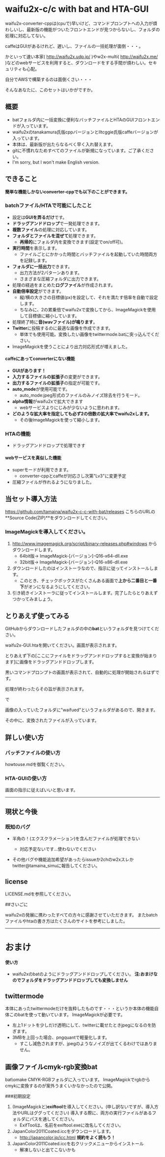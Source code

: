 # waifu2x-c/c with bat and HTA-GUI

waifu2x-converter-cppは(cpuで)早いけど、コマンドプロンプトへの入力が煩わしいし、最新版の機能がついたフロントエンドが見つからないし、フォルダの処理に対応してない。

caffeはGUIがあるけれど、遅いし、ファイルの一括処理が面倒・・・。

かといって速い本家( http://waifu2x.udp.jp/ )やw2x-multi( http://waifu2x.me/ )などのwebサービスを利用すると、ダウンロードをする手間が煩わしい。セキュリティも心配。

自分でAWSで構築するのは面倒くさい・・・

そんなあなたに、このセットはいかがですか。

## 概要

- batフォルダ内に一括変換に便利なバッチファイルとHTAのGUIフロントエンドが入っています。
- waifu2xのtanakamura氏版cppバージョンとlltcggie氏版caffeバージョンが入っています。
- 本体は、最新版が出たらなるべく早く入れ替えます。
- gitに不慣れなためすべてのファイルが新規になっています。ご了承ください。
- I'm sorry, but I won't make English version.

## できること

**簡単な機能しかないconverter-cppでも以下のことができます。**

### batchファイル/HTAで可能にしたこと

- 設定は**GUIを弄るだけ**です。
- **ドラッグアンドドロップ**で一発処理できます。
- **複数ファイル**の処理に対応しています。
- **フォルダとファイルを混ぜて**処理できます。
    - **再帰的**にフォルダ内を変換できます(設定でon/off可)。
- **実行時間**を表示します。
    - ファイルごとにかかった時間とバッチファイルを起動していた時間両方を記録します。
- **フォルダに一括出力**できます。
    - 出力方法が2パターンあります。
    - さまざまな圧縮フォルダに出力できます。
- 処理の経過をまとめた**ログファイル**が作成されます。
- **自動倍率設定**ができます。
    - 縦/横の大きさの目標値(px)を設定して、それを満たす倍率を自動で設定します。
    - ちなみに、2の累乗倍でwaifu2xで変換してから、ImageMagickを使用して目標値に縮小しています。
- 処理終了時に**音(wavファイル)が鳴ります**。
- **Twitter**に投稿するのに最適な画像を作成できます。
    - 単体でも使用可能。変換したい画像をtwittermode.batに突っ込んでください。
- ImageMagickを使うことにより出力対応形式が増えました。

#### caffeにあってconverterにない機能
- **GUIがあります！**
- **入力するファイルの拡張子**の変更ができます。
- **出力するファイルの拡張子**の指定が可能です。
- **auto_mode**が使用可能です。
    - auto_mode:jpeg形式のファイルのみノイズ除去を行うモード。
- **alpha情報**がwaifu2xで拡大できます
    - webサービスよりにじみが少ないように思われます。
- **どのような拡大率を指定しても必ず2の倍数の拡大率でwaifu2xします。**
    - その後ImageMagickを使って縮小します。

### HTAの機能
- ドラッグアンドドロップで処理できす

#### webサービスを真似した機能
- superモードが利用できます。
    - converter-cppとcaffeが対応さし次第"Lv3"に変更予定
- 圧縮ファイルが作れるようになりました。

## 当セット導入方法
https://github.com/tamaina/waifu2x-c-c-with-bat/releases
こちらのURLの**Source Code(ZIP)**をダウンロードしてください。

### ImageMagickを導入してください。

1. http://www.imagemagick.org/script/binary-releases.php#windows からダウンロードします。
    - 64bit版→ ImageMagick-[バージョン]-Q16-x64-dll.exe
    - 32bit版→ ImageMagick-[バージョン]-Q16-x86-dll.exe
2. ダウンロードしたのはインストーラなので、指示に従ってインストールします。
    - このとき、チェックボックスがたくさんある画面で**上から二番目と一番下**がオンになるようにしてください。
3. 引き続きインストーラに従ってインストールします。完了したらとりあえずつかってみましょう。

## とりあえず使ってみる
GitHubからダウンロードしたフォルダの中の**bat**というフォルダを見つけてください。

waifu2x-GUI.htaを開いてください。画面が表示されます。

とりあえず下の[ここにファイルをドラッグアンドドロップすると変換が始まります]に画像をドラッグアンドドロップします。

黒いコマンドプロンプトの画面が表示されて、自動的に処理が開始されるはずです。

処理が終わったらその旨が表示されます。

で

画像の入っていたフォルダに"waifued"というフォルダがあるので、開きます。

その中に、変換されたファイルが入っています。

## 詳しい使い方
### バッチファイルの使い方
howtouse.mdを御覧ください。

### HTA-GUIの使い方
画面の指示に従えばいいと思います。

----

## 現状と今後
### 既知のバグ
- 半角の！(エクスクラメーション)を含んだファイルが処理できない
  - 対応予定ないです...使わないでください

- その他バグや機能追加希望があったらissueか2chのw2xスレかtwitter@tamaina_simuに報告してください。

## license
LICENSE.mdを参照してください。
    
##さいごに

waifu2xの発展に携わったすべての方々に感謝させていただきます。
またbatchファイルやhtaの書き方はたくさんのサイトを参考にしました。

----

# おまけ

#### 使い方
- waifu2xのbatのようにドラッグアンドドロップしてください。
**注:おまけなのでフォルダをドラッグアンドドロップしても変換しません**

## twittermode

本体にあったtwittermodeだけを抜粋したものです・・・というか本体の機能自体このbatを使って動いています。
ImageMagickが必要です。

- 左上1ドットを少しだけ透明にして、twitterに載せたときjpegになるのを防ぎます。
- 3MBを上回った場合、pngquantで軽量化します。
  - すこし減色されますが、jpegのようなノイズが出てくるわけではありません。

## 画像ファイルcmyk-rgb変換bat

bat\omake CMYK-RGBフォルダに入っています。
ImageMagickでrgbからcmykに変換するのが案外うまくいかなかったので公開。

###初期設定
1. (ImageMagickと)**exiftool**を導入してください。(申し訳ないですが、導入方法やURLはググってください)
導入する際に、両方の実行ファイルがあるフォルダにパスを通してください。
    * ExifToolは、名前をexiftool.exeに改名してください。
2. JapanColor2011Coated.iccをダウンロードします。
    * http://japancolor.jp/icc.html **規約をよく読もう！**
3. JapanColor2011Coated.iccを右クリックメニューからインストール
    * 解凍しないと出てこないかも

